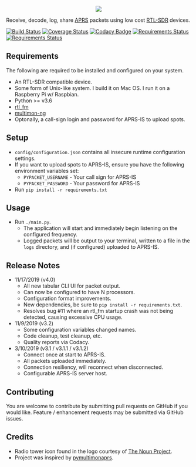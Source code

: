 <p align="center"><img src="https://i.imgur.com/MZYHAFG.png" /></p>

Receive, decode, log, share [APRS](http://www.aprs.org/) packets using low cost [RTL-SDR](http://osmocom.org/projects/sdr/wiki/rtl-sdr) devices.

[![Build Status](https://travis-ci.org/cceremuga/pypacket.svg?branch=master)](https://travis-ci.org/cceremuga/pypacket) [![Coverage Status](https://coveralls.io/repos/github/cceremuga/pypacket/badge.svg?branch=master)](https://coveralls.io/github/cceremuga/pypacket?branch=master) [![Codacy Badge](https://api.codacy.com/project/badge/Grade/55cfa693d652488e994b6782fed2eccc)](https://www.codacy.com/manual/cceremuga_3/pypacket?utm_source=github.com&amp;utm_medium=referral&amp;utm_content=cceremuga/pypacket&amp;utm_campaign=Badge_Grade) [![Requirements Status](https://pyup.io/repos/github/cceremuga/pypacket/shield.svg)](https://pyup.io/account/repos/github/cceremuga/pypacket/) [![Requirements Status](https://pyup.io/repos/github/cceremuga/pypacket/python-3-shield.svg)](https://pyup.io/account/repos/github/cceremuga/pypacket/) 

## Requirements

The following are required to be installed and configured on your system.

* An RTL-SDR compatible device.
* Some form of Unix-like system. I build it on Mac OS. I run it on a Raspberry Pi w/ Raspbian.
* Python >= v3.6
* [rtl_fm](http://osmocom.org/projects/sdr/wiki/rtl-sdr)
* [multimon-ng](https://github.com/EliasOenal/multimon-ng)
* Optonally, a call-sign login and password for APRS-IS to upload spots.

## Setup

* `config/configuration.json` contains all insecure runtime configuration settings.
* If you want to upload spots to APRS-IS, ensure you have the following environment variables set:
    * `PYPACKET_USERNAME` - Your call sign for APRS-IS
    * `PYPACKET_PASSWORD` - Your password for APRS-IS
* Run `pip install -r requirements.txt`

## Usage

* Run `./main.py`.
    * The application will start and immediately begin listening on the configured frequency.
    * Logged packets will be output to your terminal, written to a file in the `logs` directory, and (if configured) uploaded to APRS-IS.

## Release Notes

* 11/17/2019 (v4.0)
    * All new tabular CLI UI for packet output.
    * Can now be configured to have N processors.
    * Configuration format improvements.
    * New dependencies, be sure to `pip install -r requirements.txt`.
    * Resolves bug #11 where an rtl_fm startup crash was not being detected, causing excessive CPU usage.
* 11/9/2019 (v3.2)
    * Some configuration variables changed names.
    * Code cleanup, test cleanup, etc.
    * Quality reports via Codacy.
* 3/10/2019 (v3.1 / v3.1.1 / v3.1.2)
    * Connect once at start to APRS-IS.
    * All packets uploaded immediately.
    * Connection resiliency, will reconnect when disconnected.
    * Configurable APRS-IS server host.

## Contributing

You are welcome to contribute by submitting pull requests on GitHub if you would like. Feature / enhancement requests may be submitted via GitHub issues.

## Credits

* Radio tower icon found in the logo courtesy of [The Noun Project](https://thenounproject.com/search/?q=radio%20tower&i=749293).
* Project was inspired by [pymultimonaprs](https://github.com/asdil12/pymultimonaprs).
